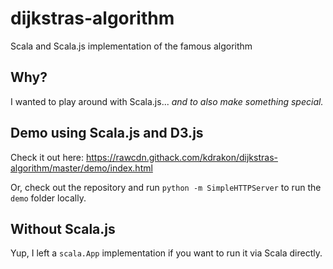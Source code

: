# dijkstras-algorithm
Scala and Scala.js implementation of the famous algorithm

## Why?
I wanted to play around with Scala.js... _and to also make something special._

## Demo using Scala.js and D3.js
Check it out here: https://rawcdn.githack.com/kdrakon/dijkstras-algorithm/master/demo/index.html

Or, check out the repository and run `python -m SimpleHTTPServer` to run the `demo` folder locally.

## Without Scala.js
Yup, I left a `scala.App` implementation if you want to run it via Scala directly.
